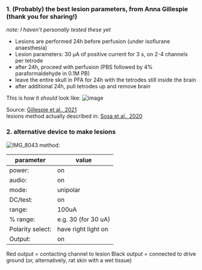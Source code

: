 ### 1. (Probably) the best lesion parameters, from Anna Gillespie (thank you for sharing!)
_note: I haven't personally tested these yet_

- Lesions are performed 24h before perfusion (under isoflurane anaesthesia)
- Lesion parameters: 30 μA of positive current for 3 s, on 2-4 channels per tetrode
- after 24h, proceed with perfusion (PBS followed by 4% paraformaldehyde in 0.1M PB)
- leave the entire skull in PFA for 24h with the tetrodes still inside the brain
- after additional 24h, pull tetrodes up and remove brain

This is how it _should_ look like:
![image](https://github.com/elduvelle/ephys_tutorials/assets/64431932/5ad0c8d6-aa8b-4e03-85a3-888354c439b5)

Source:
[Gillespie et al., 2021](https://www.sciencedirect.com/science/article/pii/S0896627321005730?via%3Dihub)  
lesions method actually described in: [Sosa et al., 2020](https://www.sciencedirect.com/science/article/pii/S0896627319310086)


### 2. alternative device to make lesions
![IMG_8043](https://github.com/elduvelle/ephys_tutorials/assets/64431932/ee670de0-ceee-4267-9ca9-799696cbb506)
method:

|parameter |value   |
|----------|--------|
|power:    |on      |
|audio:    |on      |
|mode:     |unipolar|
|DC/test:  |on      |
|range:    |100uA|
|% range:  |e.g. 30 (for 30 uA)|
|Polarity select:| have right light on|
|Output:   |on|

Red output = contacting channel to lesion
Black output = connected to drive ground (or, alternatively, rat skin with a wet tissue)



